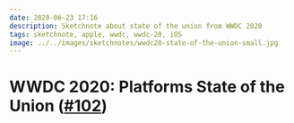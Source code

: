 ```yaml
---
date: 2020-06-23 17:16
description: Sketchnote about state of the union from WWDC 2020
tags: sketchnote, apple, wwdc, wwdc-20, iOS
image: ../../images/sketchnotes/wwdc20-state-of-the-union-small.jpg
---
```


# WWDC 2020: Platforms State of the Union ([#102](https://developer.apple.com/videos/play/wwdc2020/102/))
